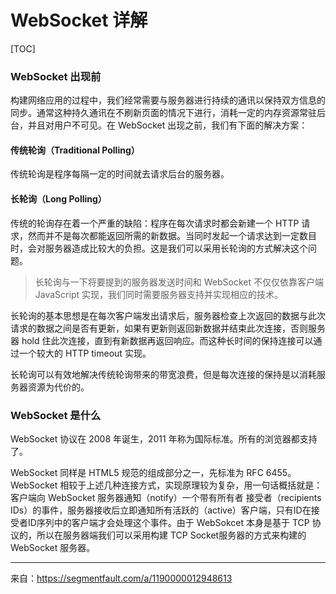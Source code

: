 # WebSocket 详解

[TOC]

### WebSocket 出现前

构建网络应用的过程中，我们经常需要与服务器进行持续的通讯以保持双方信息的同步。通常这种持久通讯在不刷新页面的情况下进行，消耗一定的内存资源常驻后台，并且对用户不可见。在 WebSocket 出现之前，我们有下面的解决方案：

#### 传统轮询（Traditional Polling）

传统轮询是程序每隔一定的时间就去请求后台的服务器。

#### 长轮询（Long Polling）

传统的轮询存在着一个严重的缺陷：程序在每次请求时都会新建一个 HTTP 请求，然而并不是每次都能返回所需的新数据。当同时发起一个请求达到一定数目时，会对服务器造成比较大的负担。这是我们可以采用长轮询的方式解决这个问题。

>长轮询与一下将要提到的服务器发送时间和 WebSocket 不仅仅依靠客户端 JavaScript 实现，我们同时需要服务器支持并实现相应的技术。

长轮询的基本思想是在每次客户端发出请求后，服务器检查上次返回的数据与此次请求的数据之间是否有更新，如果有更新则返回新数据并结束此次连接，否则服务器 hold 住此次连接，直到有新数据再返回响应。而这种长时间的保持连接可以通过一个较大的 HTTP timeout 实现。

长轮询可以有效地解决传统轮询带来的带宽浪费，但是每次连接的保持是以消耗服务器资源为代价的。

### WebSocket 是什么

WebSocket 协议在 2008 年诞生，2011 年称为国际标准。所有的浏览器都支持了。

WebSocket 同样是 HTML5 规范的组成部分之一，先标准为 RFC 6455。WebSocket 相较于上述几种连接方式，实现原理较为复杂，用一句话概括就是：客户端向 WebSocket 服务器通知（notify）一个带有所有者 接受者（recipients IDs）的事件，服务器接收后立即通知所有活跃的（active）客户端，只有ID在接受者ID序列中的客户端才会处理这个事件。由于 WebSokcet 本身是基于 TCP 协议的，所以在服务器端我们可以采用构建 TCP Socket服务器的方式来构建的 WebSocket 服务器。




-------------------------------

来自：https://segmentfault.com/a/1190000012948613